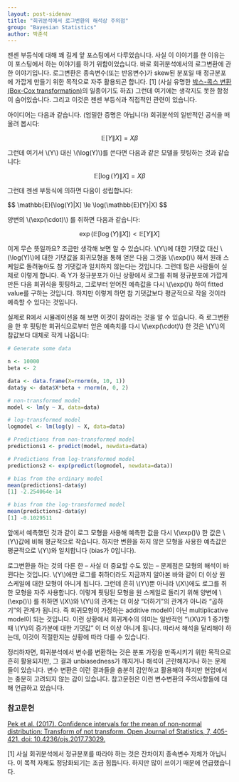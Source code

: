 ```yaml
---
layout: post-sidenav
title: "회귀분석에서 로그변환의 해석상 주의점"
group: "Bayesian Statistics"
author: 박준석
---
```


젠센 부등식에 대해 꽤 길게 앞 포스팅에서 다루었습니다. 사실 이 이야기를 한 이유는 이 포스팅에서 하는 이야기를 하기 위함이었습니다. 바로 회귀분석에서의 로그변환에 관한 이야기입니다. 로그변환은 종속변수(또는 반응변수)가 skew된 분포일 때 정규분포에 가깝게 만들기 위한 목적으로 자주 활용되곤 합니다. [1] (사실 유명한 [박스-콕스 변환(Box-Cox transformation)](https://en.wikipedia.org/wiki/Power_transform#Box%E2%80%93Cox_transformation)의 일종이기도 하죠) 그런데 여기에는 생각지도 못한 함정이 숨어있습니다. 그리고 이것은 젠센 부등식과 직접적인 관련이 있습니다.

아이디어는 다음과 같습니다. (엄밀한 증명은 아닙니다) 회귀분석의 일반적인 공식을 떠올려 봅시다:

$$
\mathbb{E}[Y\|X] = X\beta
$$

그런데 여기서 \\(Y\\) 대신 \\(\log(Y)\\)를 쓴다면 다음과 같은 모델을 핏팅하는 것과 같습니다:

$$
\mathbb{E}[\log(Y)\|X] = X\beta
$$

그런데 젠센 부등식에 의하면 다음이 성립합니다:

$$
\mathbb{E}[\log(Y)\|X] \le \log(\mathbb{E}[Y}\|X)
$$

양변의 \\(\exp(\cdot)\\) 를 취하면 다음과 같습니다:

$$
\exp(\mathbb{E}[\log(Y)\|X]) < \mathbb{E}[Y\|X]
$$

이게 무슨 뜻일까요? 조금만 생각해 보면 알 수 있습니다. \\(Y\\)에 대한 기댓값 대신 \\(\log(Y)\\)에 대한 기댓값을 회귀모형을 통해 얻은 다음 그것을 \\(\exp()\\) 해서 원래 스케일로 돌려놓아도 참 기댓값과 일치하지 않는다는 것입니다. 그런데 많은 사람들이 실제로 이렇게 합니다. 즉 Y가 정규분포가 아닌 상황에서 로그를 취해 정규분포에 가깝게 만든 다음 회귀식을 핏팅하고, 그로부터 얻어진 예측값을 다시 \\(\exp()\\) 하여 fitted value를 구하는 것입니다. 하지만 이렇게 하면 참 기댓값보다 평균적으로 작을 것이라 예측할 수 있다는 것입니다.

실제로 R에서 시뮬레이션을 해 보면 이것이 참이라는 것을 알 수 있습니다. 즉 로그변환을 한 후 핏팅한 회귀식으로부터 얻은 예측치를 다시 \\(\exp(\cdot)\\) 한 것은 \\(Y\\)의 참값보다 대체로 작게 나옵니다:

```r
# Generate some data

n <- 10000
beta <- 2

data <- data.frame(X=rnorm(n, 10, 1))
data$y <- data$X*beta + rnorm(n, 0, 2)

# non-transformed model
model <- lm(y ~ X, data=data)

# log-transformed model
logmodel <- lm(log(y) ~ X, data=data)

# Predictions from non-transformed model
predictions1 <- predict(model, newdata=data)

# Predictions from log-transformed model
predictions2 <- exp(predict(logmodel, newdata=data))

# bias from the ordinary model
mean(predictions1-data$y)
[1] -2.254064e-14

# bias from the log-transformed model
mean(predictions2-data$y)
[1] -0.1029511
```

앞에서 예측했던 것과 같이 로그 모형을 사용해 예측한 값을 다시 \\(\exp()\\) 한 값은 \\(Y\\)값에 비해 평균적으로 작습니다. 하지만 변환을 하지 않은 모형을 사용한 예측값은 평균적으로 \\(Y\\)와 일치합니다 (bias가 0입니다).

로그변환을 하는 것의 다른 한 – 사실 더 중요할 수도 있는 – 문제점은 모형의 해석이 바뀐다는 것입니다. \\(Y\\)에만 로그를 취하더라도 지금까지 알아본 바와 같이 더 이상 원 스케일에 대한 모형이 아니게 됩니다. 그런데 흔히 \\(Y\\)뿐 아니라 \\(X\\)에도 로그를 취한 모형을 자주 사용합니다. 이렇게 핏팅된 모형을 원 스케일로 돌리기 위해 양변에 \\(\exp()\\) 를 취하면 \\(X\\)와 \\(Y\\)의 관계는 더 이상 “더하기”의 관계가 아니라 “곱하기”의 관계가 됩니다. 즉 회귀모형이 가정하는 additive model이 아닌 multiplicative model이 되는 것입니다. 이런 상황에서 회귀계수의 의미는 일반적인 “\\(X\\)가 1 증가할 때 \\(Y\\)의 증가분에 대한 기댓값” 이 더 이상 아니게 됩니다. 따라서 해석을 달리해야 하는데, 이것이 적절한지는 상황에 따라 다를 수 있습니다.

정리하자면, 회귀분석에서 변수를 변환하는 것은 분포 가정을 만족시키기 위한 목적으로 흔히 활용되지만, 그 결과 unbiasedness가 깨지거나 해석이 곤란해지거나 하는 문제들이 있습니다. 변수 변환은 이런 결과들을 충분히 감안하고 활용해야 하지만 현업에서는 충분히 고려되지 않는 감이 있습니다. 참고문헌은 이런 변수변환의 주의사항들에 대해 언급하고 있습니다.


### 참고문헌

[Pek et al. (2017). Confidence intervals for the mean of non-normal distribution: Transform of not transform. Open Journal of Statistics, 7, 405-421. doi: 10.4236/ojs.2017.73029.](https://www.scirp.org/journal/PaperInformation.aspx?PaperID=76758)


[1] 사실 회귀분석에서 정규분포를 따라야 하는 것은 잔차이지 종속변수 자체가 아닙니다. 이 목적 자체도 정당화되기는 조금 힘듭니다. 하지만 많이 쓰이기 때문에 언급했습니다.
